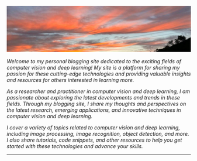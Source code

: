 ![](images/bg.png)
 
_Welcome to my personal blogging site dedicated to the exciting fields of computer vision and deep learning! My site is a platform for sharing my passion for these cutting-edge technologies and providing valuable insights and resources for others interested in learning more._

_As a researcher and practitioner in computer vision and deep learning, I am passionate about exploring the latest developments and trends in these fields. Through my blogging site, I share my thoughts and perspectives on the latest research, emerging applications, and innovative techniques in computer vision and deep learning._

_I cover a variety of topics related to computer vision and deep learning, including image processing, image recognition, object detection, and more. I also share tutorials, code snippets, and other resources to help you get started with these technologies and advance your skills._

---